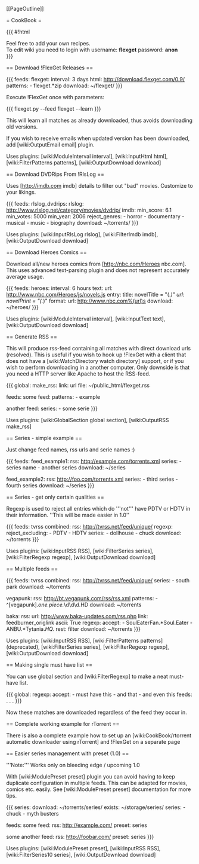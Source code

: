 [[PageOutline]]

= CookBook = 

{{{
#!html
<div id="login_note" style="width: 45em">Feel free to add your own recipes.<br> To edit wiki you need to login with username: <b>flexget</b> password: <b>anon</b></div>
}}}

== Download !FlexGet Releases ==

{{{
feeds:
  flexget:
    interval: 3 days
    html: http://download.flexget.com/0.9/
    patterns:
      - flexget.*zip
    download: ~/flexget/
}}}

Execute !FlexGet once with parameters:

{{{
flexget.py --feed flexget --learn
}}}

This will learn all matches as already downloaded, thus avoids downloading old versions.

If you wish to receive emails when updated version has been downloaded, add [wiki:OutputEmail email] plugin.

Uses plugins: [wiki:ModuleInterval interval], [wiki:InputHtml html], [wiki:FilterPatterns patterns], [wiki:OutputDownload download]

== Download DVDRips From !RlsLog ==

Uses [http://imdb.com imdb] details to filter out "bad" movies. Customize to your likings.

{{{
feeds:
  rlslog_dvdrips:
    rlslog: http://www.rlslog.net/category/movies/dvdrip/
    imdb:
      min_score: 6.1
      min_votes: 5000
      min_year: 2006
      reject_genres:
        - horror
        - documentary
        - musical
        - music
        - biography
    download: ~/torrents/
}}}

Uses plugins: [wiki:InputRlsLog rlslog], [wiki:FilterImdb imdb], [wiki:OutputDownload download]

== Download Heroes Comics ==

Download all/new heroes comics from [http://nbc.com/Heroes nbc.com]. This uses advanced text-parsing plugin and does not represent accurately average usage.

{{{
feeds:
  heroes:
    interval: 6 hours
    text:
      url: http://www.nbc.com/Heroes/js/novels.js
      entry:
        title: novelTitle = "(.*)"
        url: novelPrint = "(.*)"
      format:
        url: http://www.nbc.com%(url)s
    download: ~/heroes/
}}}

Uses plugins: [wiki:ModuleInterval interval], [wiki:InputText text], [wiki:OutputDownload download]

== Generate RSS ==

This will produce rss-feed containing all matches with direct download urls (resolved). This is useful if you wish to hook up !FlexGet with a client that does not have a [wiki:WatchDirectory watch directory] support, or if you wish to perform downloading in a another computer. Only downside is that you need a HTTP server like Apache to host the RSS-feed.

{{{
global:
  make_rss:
    link: url
    file: ~/public_html/flexget.rss

feeds:
  some feed:
    patterns:
      - example

  another feed:
    series:
      - some serie
}}}

Uses plugins: [wiki:GlobalSection global section], [wiki:OutputRSS make_rss]

== Series - simple example ==

Just change feed names, rss urls and serie names :)

{{{
feeds:
  feed_example1:
    rss: http://example.com/torrents.xml
    series:
      - series name
      - another series
    download: ~/series

  feed_example2:
    rss: http://foo.com/torrents.xml
    series:
      - third series
      - fourth series
    download: ~/series
}}}

== Series - get only certain qualities ==

Regexp is used to reject all entries which do '''not''' have PDTV or HDTV in their information. ''This will be made easier in 1.0''

{{{
feeds:
  tvrss combined:
    rss: http://tvrss.net/feed/unique/
    regexp:
      reject_excluding: 
        - PDTV
        - HDTV
    series:
      - dollhouse
      - chuck
    download: ~/torrents
}}}

Uses plugins: [wiki:InputRSS RSS], [wiki:FilterSeries series], [wiki:FilterRegexp regexp], [wiki:OutputDownload download]

== Multiple feeds ==

{{{
feeds:
  tvrss combined:
    rss: http://tvrss.net/feed/unique/
    series:
      - south park
    download: ~/torrents

  vegapunk:
    rss: http://bt.vegapunk.com/rss/rss.xml
    patterns:
      - ^\[vegapunk\].*one.piece.*\d\d\d.HD
    download: ~/torrents

  baka:
    rss: 
      url: http://www.baka-updates.com/rss.php
      link: feedburner_origlink
      ascii: True
    regexp:
      accept:
        - SoulEaterFan.*Soul.Eater
        - ANBU.*Tytania.*HQ.*
      rest: filter
    download: ~/torrents
}}}

Uses plugins: [wiki:InputRSS RSS], [wiki:FilterPatterns patterns] (deprecated), [wiki:FilterSeries series], [wiki:FilterRegexp regexp], [wiki:OutputDownload download]


== Making single must have list ==

You can use global section and [wiki:FilterRegexp] to make a neat must-have list.

{{{
global:
  regexp:
    accept:
      - must have this
      - and that
      - and even this
feeds:
  .
  .
  .
}}}

Now these matches are downloaded regardless of the feed they occur in.

== Complete working example for rTorrent ==

There is also a complete example how to set up an [wiki:CookBook/rtorrent automatic downloader using rTorrent] and !FlexGet on a separate page

== Easier series management with preset (1.0) ==

'''Note:''' Works only on bleeding edge / upcoming 1.0

With [wiki:ModulePreset preset] plugin you can avoid having to keep duplicate configuration in multiple feeds. This can be adapted for movies, comics etc. easily. See [wiki:ModulePreset preset] documentation for more tips.

{{{
series:
  download: ~/torrents/series/
  exists: ~/storage/series/
  series:
    - chuck
    - myth busters

feeds:
  some feed:
    rss: http://example.com/
    preset: series

  some another feed:
    rss: http://foobar.com/
    preset: series
}}}  

Uses plugins: [wiki:ModulePreset preset], [wiki:InputRSS RSS], [wiki:FilterSeries10 series], [wiki:OutputDownload download]
